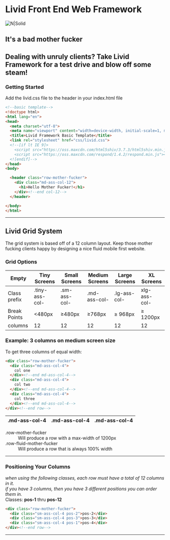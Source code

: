 # Livid Front End Web Framework

![N|Solid](https://cdn.pixabay.com/photo/2015/12/13/13/55/samuel-l-jackson-1091138_960_720.png)

## It's a bad mother fucker
Dealing with unruly clients?
Take Livid Framework for a test drive and blow off some steam!
---
### Getting Started
Add the livid.css file to the header in your index.html file
```html
<!--basic template-->
<!doctype html>
<html lang="en">
<head>
  <meta charset="utf-8">
  <meta name="viewport" content="width=device-width, initial-scale=1, maximum-scale=1">
  <title>Livid Framework Basic Template</title>
  <link rel="stylesheet" href="css/livid.css">
  <!--[if lt IE 9]>
    <script src="https://oss.maxcdn.com/html5shiv/3.7.3/html5shiv.min.js"></script>
    <script src="https://oss.maxcdn.com/respond/1.4.2/respond.min.js"></script>
  <![endif]-->
</head>
<body>

  <header class="row-mother-fucker">
    <div class="md-ass-col-12">
      <h1>Hello Mother Fucker!</h1>
    </div><!--end col-12-->
  </header>

</body>
</html>
```

---
## Livid Grid System
The grid system is based off of a 12 column layout.
Keep those mother fucking clients happy by designing a nice fluid
mobile first website.

### Grid Options
| Empty | Tiny Screens | Small Screens | Medium Screens |  Large Screens | XL Screens |
|-------|--------------|---------------|----------------|----------------|------------|
|Class prefix| .tiny-ass-col-|.sm-ass-col-|.md-ass-col- |.lg-ass-col-    |xlg-ass-col-|
|Break Points| &lt;480px     | &ge;480px  |&ge;768px    | &ge; 968px     | &ge; 1200px|
|columns|12  |12             |12          |12           |12              |12          |

### Example: 3 columns on medium screen size
To get three columns of equal width:
```html
<div class="row-mother-fucker">
  <div class="md-ass-col-4">
    col one
  </div><!--end md-ass-col-4-->
  <div class="md-ass-col-4">
    col two
  </div><!--end md-ass-col-4-->
  <div class="md-ass-col-4">
    col three
  </div><!--end md-ass-col-4-->
</div><!--end row-->
```

| .md-ass-col-4 | .md-ass-col-4 | .md-ass-col-4|
|---------------|---------------|--------------|

<dl>
  <dt>.row-mother-fucker</dt>
  <dd>Will produce a row with a max-width of 1200px</dd>

  <dt>.row-fluid-mother-fucker</dt>
  <dd>Will produce a row that is always 100% width</dd>
</dl>

---
### Positioning Your Columns
*when using the following classes, each row must have a total of 12 columns in it.*<br />
*if you have 3 columns, then you have 3 different positions you can order them in.*<br />
Classes: __pos-1__ thru **pos-12**
```html
<div class="row-mother-fucker">
  <div class="sm-ass-col-4 pos-2">pos-2</div>
  <div class="sm-ass-col-4 pos-3">pos-3</div>
  <div class="sm-ass-col-4 pos-1">pos-4</div>
</div><!--end row-->
```
---
